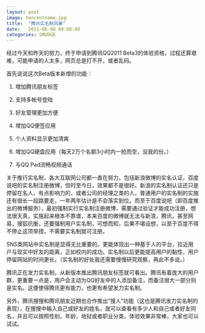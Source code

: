 ```yaml
---
layout: post
image: tencentname.jpg
title:  "腾讯实名制风暴"
date:   2011-06-08 09:00:00
categories: SMUDGE
---
```



经过今天和昨天的努力，终于申请到腾讯QQ2011 Beta3的体验资格，过程还算艰难，可能申请的人太多，网页总是打不开，或者乱码。



首先说说这次Beta版本新增的功能：

1. 增加腾讯朋友标签

2. 支持多帐号登陆

3. 好友管理更加方便

4. 增加QQ便签应用

5. 个人资料显示更加清爽

6. 增加QQ硬盘应用（每天2万个名额3小时内一抢而空，没我的份。）

7. 与QQ Pad流畅视频通话



关于推行实名制，各大互联网公司都一直在努力，包括新浪微博的实名认证，百度说吧的实名制注册微博，但时至今日，效果都不是很好。新浪的实名制认证还只是停留在名人，有点影响力的，或者公司的经理之类的人，普通用户的实名制的实施还有很长一段路要走，一年两年估计是不会落实到位。而至于百度说吧（即百度推出的微博服务），最初强制实行实名制注册微博，需要通过验证才能成功注册，想法很天真，实施起来根本不靠谱，本来百度的微博就无法与新浪，腾讯，甚至网易，搜狐抗衡，还要强制用户实名制，可想而知，后果不堪设想，以至于百度不得不停止这项举措，不需要实名制就可注册。



SNS类网站中实名制是显得无比重要的，更能体现出一种基于人的平台，拉近用户与现实中好友的距离，正如校内的成功。实名制以后更能提高用户的黏性，用户停留网站的时间更长。（实名制的好处我还需要慢慢研究观察，再此不多说。）



腾讯正在发力实名制，从新版本推出腾讯朋友标签就可看出。腾讯有着庞大的用户群，更重要一点是，用户会主动为QQ好友中的人添加备注，而备注很大一部分则是实名。这便使得腾讯更有能力，也更有希望发力实名制。



另外，腾讯搜搜和腾讯朋友近期也合作推出“搜人”功能（这也是腾讯发力实名制的表现），在搜搜中输入自己或好友的姓名，就可以查看有多少人和自己或者好友同名，并且可以按照性别，年龄，地狱或者职业分类，体验效果非常棒，大家也可以试试。